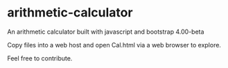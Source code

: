 # arithmetic-calculator

An arithmetic calculator built with javascript and bootstrap 4.00-beta

Copy files into a web host and open Cal.html via a web browser to explore.

Feel free to contribute.
